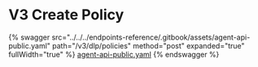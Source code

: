 # V3 Create Policy

{% swagger src="../../../endpoints-reference/.gitbook/assets/agent-api-public.yaml" path="/v3/dlp/policies" method="post" expanded="true" fullWidth="true" %}
[agent-api-public.yaml](../../../endpoints-reference/.gitbook/assets/agent-api-public.yaml)
{% endswagger %}
